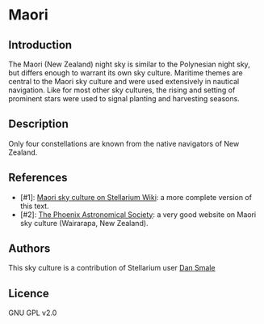 # Maori

## Introduction

The Maori (New Zealand) night sky is similar to the Polynesian night sky, but
differs enough to warrant its own sky culture. Maritime themes are central to
the Maori sky culture and were used extensively in nautical navigation. Like
for most other sky cultures, the rising and setting of prominent stars were
used to signal planting and harvesting seasons.

## Description

Only four constellations are known from the native navigators of New Zealand.

## References

 - [#1]: [Maori sky culture on Stellarium Wiki](http://www.stellarium.org/wiki/index.php/Sky_cultures#Maori_.28New_Zealand.29): a more complete version of this text.
 - [#2]: [The Phoenix Astronomical Society](http://www.astronomynz.org/): a very good website on Maori sky culture (Wairarapa, New Zealand).

## Authors

This sky culture is a contribution of Stellarium user [Dan
Smale](mailto:d.smale@niwa.co.nz)

## Licence

GNU GPL v2.0
